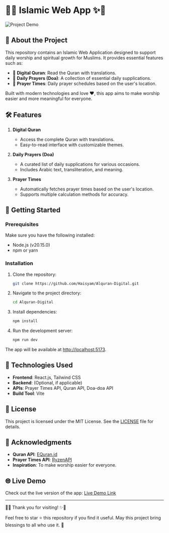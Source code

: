 # 📖✨ Islamic Web App ✨📱

![Project Demo](link-gambar-demo)

## 🌟 About the Project

This repository contains an Islamic Web Application designed to support daily worship and spiritual growth for Muslims. It provides essential features such as:

- 📜 **Digital Quran**: Read the Quran with translations.
- 🤲 **Daily Prayers (Doa)**: A collection of essential daily supplications.
- 🕋 **Prayer Times**: Daily prayer schedules based on the user's location.

Built with modern technologies and love ❤️, this app aims to make worship easier and more meaningful for everyone.

## 🛠️ Features

1. **Digital Quran**

   - Access the complete Quran with translations.
   - Easy-to-read interface with customizable themes.

2. **Daily Prayers (Doa)**

   - A curated list of daily supplications for various occasions.
   - Includes Arabic text, transliteration, and meaning.

3. **Prayer Times**
   - Automatically fetches prayer times based on the user's location.
   - Supports multiple calculation methods for accuracy.

## 🚀 Getting Started

### Prerequisites

Make sure you have the following installed:

- Node.js (v20.15.0)
- npm or yarn

### Installation

1. Clone the repository:

   ```bash
   git clone https://github.com/Haisyam/Alquran-Digital.git
   ```

2. Navigate to the project directory:

   ```bash
   cd Alquran-Digital
   ```

3. Install dependencies:

   ```bash
   npm install
   ```

4. Run the development server:
   ```bash
   npm run dev
   ```

The app will be available at [http://localhost:5173](http://localhost:5173).

## 🧩 Technologies Used

- **Frontend**: React.js, Tailwind CSS
- **Backend**: (Optional, if applicable)
- **APIs**: Prayer Times API, Quran API, Doa-doa API
- **Build Tool**: Vite

## 📜 License

This project is licensed under the MIT License. See the [LICENSE](LICENSE) file for details.

## 🙏 Acknowledgments

- **Quran API**: [EQuran.id](https://equran.id/apidev/v2)
- **Prayer Times API**: [RyzenAPI](https://apidl.asepharyana.cloud/docs/)
- **Inspiration**: To make worship easier for everyone.

## 🌐 Live Demo

Check out the live version of the app: [Live Demo Link](https://muslimdigital.vercel.app/)

---

📖✨ Thank you for visiting! ✨📱

Feel free to star ⭐ this repository if you find it useful. May this project bring blessings to all who use it. 🤲
